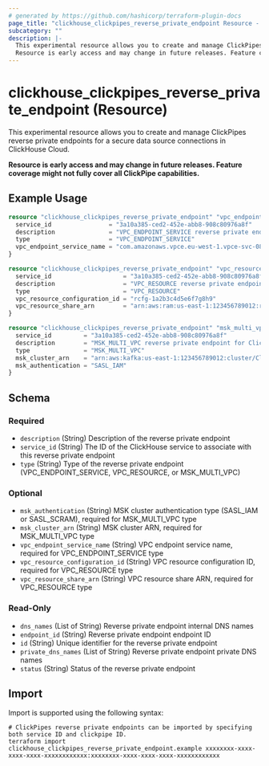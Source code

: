 ```yaml
---
# generated by https://github.com/hashicorp/terraform-plugin-docs
page_title: "clickhouse_clickpipes_reverse_private_endpoint Resource - clickhouse"
subcategory: ""
description: |-
  This experimental resource allows you to create and manage ClickPipes reverse private endpoints for a secure data source connections in ClickHouse Cloud.
  Resource is early access and may change in future releases. Feature coverage might not fully cover all ClickPipe capabilities.
---
```


# clickhouse_clickpipes_reverse_private_endpoint (Resource)

This experimental resource allows you to create and manage ClickPipes reverse private endpoints for a secure data source connections in ClickHouse Cloud.

**Resource is early access and may change in future releases. Feature coverage might not fully cover all ClickPipe capabilities.**

## Example Usage

```terraform
resource "clickhouse_clickpipes_reverse_private_endpoint" "vpc_endpoint_service" {
  service_id                = "3a10a385-ced2-452e-abb8-908c80976a8f"
  description               = "VPC_ENDPOINT_SERVICE reverse private endpoint for ClickPipes"
  type                      = "VPC_ENDPOINT_SERVICE"
  vpc_endpoint_service_name = "com.amazonaws.vpce.eu-west-1.vpce-svc-080826a65b5b27d4e"
}

resource "clickhouse_clickpipes_reverse_private_endpoint" "vpc_resource" {
  service_id                    = "3a10a385-ced2-452e-abb8-908c80976a8f"
  description                   = "VPC_RESOURCE reverse private endpoint for ClickPipes"
  type                          = "VPC_RESOURCE"
  vpc_resource_configuration_id = "rcfg-1a2b3c4d5e6f7g8h9"
  vpc_resource_share_arn        = "arn:aws:ram:us-east-1:123456789012:resource-share/1a2b3c4d-5e6f-7g8h-9i0j-k1l2m3n4o5p6"
}

resource "clickhouse_clickpipes_reverse_private_endpoint" "msk_multi_vpc" {
  service_id         = "3a10a385-ced2-452e-abb8-908c80976a8f"
  description        = "MSK_MULTI_VPC reverse private endpoint for ClickPipes"
  type               = "MSK_MULTI_VPC"
  msk_cluster_arn    = "arn:aws:kafka:us-east-1:123456789012:cluster/ClickHouse-Cluster/1a2b3c4d-5e6f-7g8h-9i0j-k1l2m3n4o5p6-1"
  msk_authentication = "SASL_IAM"
}
```

<!-- schema generated by tfplugindocs -->
## Schema

### Required

- `description` (String) Description of the reverse private endpoint
- `service_id` (String) The ID of the ClickHouse service to associate with this reverse private endpoint
- `type` (String) Type of the reverse private endpoint (VPC_ENDPOINT_SERVICE, VPC_RESOURCE, or MSK_MULTI_VPC)

### Optional

- `msk_authentication` (String) MSK cluster authentication type (SASL_IAM or SASL_SCRAM), required for MSK_MULTI_VPC type
- `msk_cluster_arn` (String) MSK cluster ARN, required for MSK_MULTI_VPC type
- `vpc_endpoint_service_name` (String) VPC endpoint service name, required for VPC_ENDPOINT_SERVICE type
- `vpc_resource_configuration_id` (String) VPC resource configuration ID, required for VPC_RESOURCE type
- `vpc_resource_share_arn` (String) VPC resource share ARN, required for VPC_RESOURCE type

### Read-Only

- `dns_names` (List of String) Reverse private endpoint internal DNS names
- `endpoint_id` (String) Reverse private endpoint endpoint ID
- `id` (String) Unique identifier for the reverse private endpoint
- `private_dns_names` (List of String) Reverse private endpoint private DNS names
- `status` (String) Status of the reverse private endpoint

## Import

Import is supported using the following syntax:

```shell
# ClickPipes reverse private endpoints can be imported by specifying both service ID and clickpipe ID.
terraform import clickhouse_clickpipes_reverse_private_endpoint.example xxxxxxxx-xxxx-xxxx-xxxx-xxxxxxxxxxxx:xxxxxxxx-xxxx-xxxx-xxxx-xxxxxxxxxxxx
```
